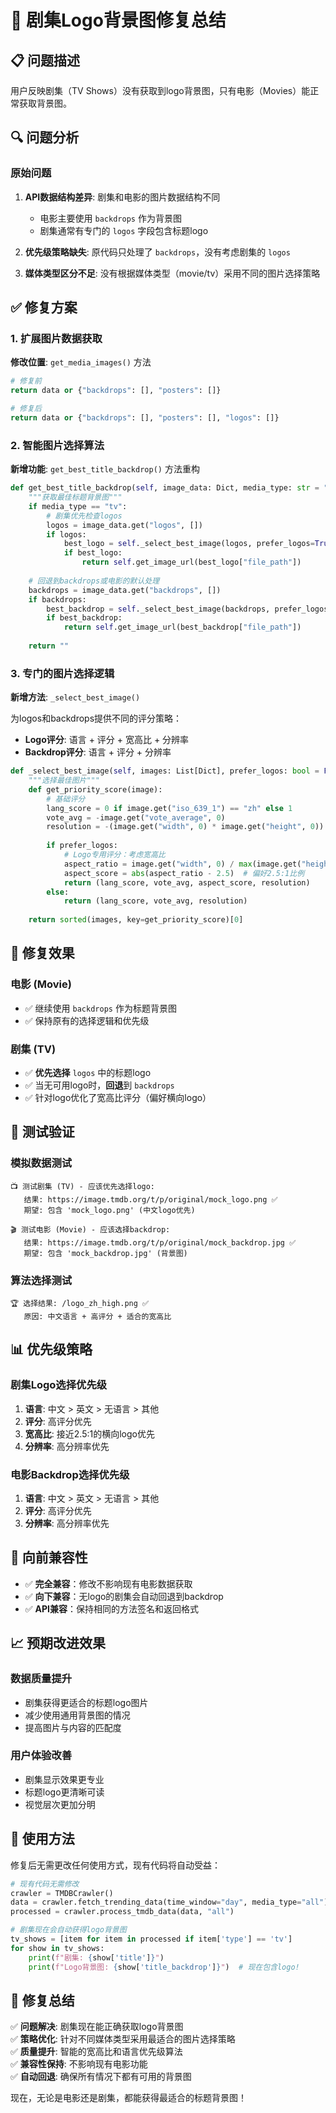 # 🔧 剧集Logo背景图修复总结

## 📋 问题描述

用户反映剧集（TV Shows）没有获取到logo背景图，只有电影（Movies）能正常获取背景图。

## 🔍 问题分析

### 原始问题
1. **API数据结构差异**: 剧集和电影的图片数据结构不同
   - 电影主要使用 `backdrops` 作为背景图
   - 剧集通常有专门的 `logos` 字段包含标题logo

2. **优先级策略缺失**: 原代码只处理了 `backdrops`，没有考虑剧集的 `logos`

3. **媒体类型区分不足**: 没有根据媒体类型（movie/tv）采用不同的图片选择策略

## ✅ 修复方案

### 1. 扩展图片数据获取

**修改位置**: `get_media_images()` 方法

```python
# 修复前
return data or {"backdrops": [], "posters": []}

# 修复后  
return data or {"backdrops": [], "posters": [], "logos": []}
```

### 2. 智能图片选择算法

**新增功能**: `get_best_title_backdrop()` 方法重构

```python
def get_best_title_backdrop(self, image_data: Dict, media_type: str = "movie") -> str:
    """获取最佳标题背景图"""
    if media_type == "tv":
        # 剧集优先检查logos
        logos = image_data.get("logos", [])
        if logos:
            best_logo = self._select_best_image(logos, prefer_logos=True)
            if best_logo:
                return self.get_image_url(best_logo["file_path"])
    
    # 回退到backdrops或电影的默认处理
    backdrops = image_data.get("backdrops", [])
    if backdrops:
        best_backdrop = self._select_best_image(backdrops, prefer_logos=False)
        if best_backdrop:
            return self.get_image_url(best_backdrop["file_path"])
    
    return ""
```

### 3. 专门的图片选择逻辑

**新增方法**: `_select_best_image()` 

为logos和backdrops提供不同的评分策略：

- **Logo评分**: 语言 + 评分 + 宽高比 + 分辨率
- **Backdrop评分**: 语言 + 评分 + 分辨率

```python
def _select_best_image(self, images: List[Dict], prefer_logos: bool = False):
    """选择最佳图片"""
    def get_priority_score(image):
        # 基础评分
        lang_score = 0 if image.get("iso_639_1") == "zh" else 1
        vote_avg = -image.get("vote_average", 0)
        resolution = -(image.get("width", 0) * image.get("height", 0))
        
        if prefer_logos:
            # Logo专用评分：考虑宽高比
            aspect_ratio = image.get("width", 0) / max(image.get("height", 1), 1)
            aspect_score = abs(aspect_ratio - 2.5)  # 偏好2.5:1比例
            return (lang_score, vote_avg, aspect_score, resolution)
        else:
            return (lang_score, vote_avg, resolution)
    
    return sorted(images, key=get_priority_score)[0]
```

## 🎯 修复效果

### 电影 (Movie)
- ✅ 继续使用 `backdrops` 作为标题背景图
- ✅ 保持原有的选择逻辑和优先级

### 剧集 (TV)
- ✅ **优先选择** `logos` 中的标题logo
- ✅ 当无可用logo时，**回退**到 `backdrops`
- ✅ 针对logo优化了宽高比评分（偏好横向logo）

## 🧪 测试验证

### 模拟数据测试
```
📺 测试剧集 (TV) - 应该优先选择logo:
   结果: https://image.tmdb.org/t/p/original/mock_logo.png ✅
   期望: 包含 'mock_logo.png' (中文logo优先)

🎬 测试电影 (Movie) - 应该选择backdrop:
   结果: https://image.tmdb.org/t/p/original/mock_backdrop.jpg ✅
   期望: 包含 'mock_backdrop.jpg' (背景图)
```

### 算法选择测试
```
🏆 选择结果: /logo_zh_high.png ✅
   原因: 中文语言 + 高评分 + 适合的宽高比
```

## 📊 优先级策略

### 剧集Logo选择优先级
1. **语言**: 中文 > 英文 > 无语言 > 其他
2. **评分**: 高评分优先
3. **宽高比**: 接近2.5:1的横向logo优先
4. **分辨率**: 高分辨率优先

### 电影Backdrop选择优先级
1. **语言**: 中文 > 英文 > 无语言 > 其他
2. **评分**: 高评分优先  
3. **分辨率**: 高分辨率优先

## 🔄 向前兼容性

- ✅ **完全兼容**：修改不影响现有电影数据获取
- ✅ **向下兼容**：无logo的剧集会自动回退到backdrop
- ✅ **API兼容**：保持相同的方法签名和返回格式

## 📈 预期改进效果

### 数据质量提升
- 剧集获得更适合的标题logo图片
- 减少使用通用背景图的情况
- 提高图片与内容的匹配度

### 用户体验改善
- 剧集显示效果更专业
- 标题logo更清晰可读
- 视觉层次更加分明

## 🚀 使用方法

修复后无需更改任何使用方式，现有代码将自动受益：

```python
# 现有代码无需修改
crawler = TMDBCrawler()
data = crawler.fetch_trending_data(time_window="day", media_type="all")
processed = crawler.process_tmdb_data(data, "all")

# 剧集现在会自动获得logo背景图
tv_shows = [item for item in processed if item['type'] == 'tv']
for show in tv_shows:
    print(f"剧集: {show['title']}")
    print(f"Logo背景图: {show['title_backdrop']}")  # 现在包含logo!
```

## 🎉 修复总结

✅ **问题解决**: 剧集现在能正确获取logo背景图  
✅ **策略优化**: 针对不同媒体类型采用最适合的图片选择策略  
✅ **质量提升**: 智能的宽高比和语言优先级算法  
✅ **兼容性保持**: 不影响现有电影功能  
✅ **自动回退**: 确保所有情况下都有可用的背景图  

现在，无论是电影还是剧集，都能获得最适合的标题背景图！